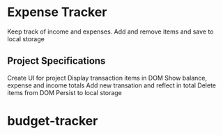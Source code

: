 # Expense Tracker

Keep track of income and expenses. Add and remove items and save to local storage

## Project Specifications

Create UI for project
Display transaction items in DOM
Show balance, expense and income totals
Add new transation and reflect in total
Delete items from DOM
Persist to local storage
# budget-tracker
